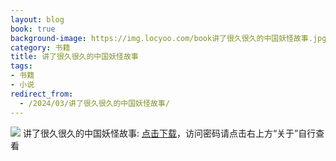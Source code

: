 ```yaml
---
layout: blog
book: true
background-image: https://img.locyoo.com/book讲了很久很久的中国妖怪故事.jpg
category: 书籍
title: 讲了很久很久的中国妖怪故事
tags:
- 书籍
- 小说
redirect_from:
  - /2024/03/讲了很久很久的中国妖怪故事/
---
```

![](https://img.locyoo.com/book讲了很久很久的中国妖怪故事.jpg)
讲了很久很久的中国妖怪故事: <a name = "ref1" href="https://url18.ctfile.com/f/50983618-1375541680-e3e646?p=3619">点击下载</a>，访问密码请点击右上方“关于”自行查看